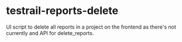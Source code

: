 # testrail-reports-delete
UI script to delete all reports in a project on the frontend as there's not currently and API for delete_reports. 
